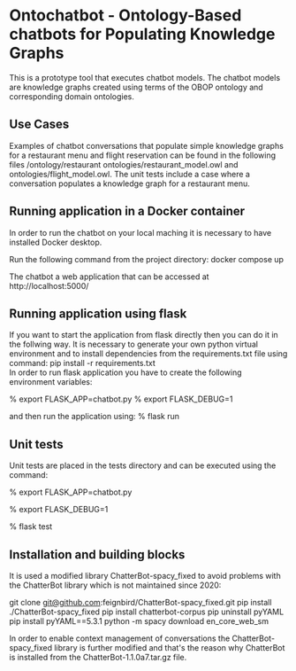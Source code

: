 # Ontochatbot - Ontology-Based chatbots for Populating Knowledge Graphs

This is a prototype tool that executes chatbot models. The chatbot models are knowledge graphs created using terms of the OBOP ontology and corresponding domain ontologies. 

## Use Cases
Examples of chatbot conversations that populate simple knowledge graphs for a restaurant menu and flight reservation can be found in the following files /ontology/restaurant ontologies/restaurant_model.owl and ontologies/flight_model.owl. The unit tests include a case where a conversation populates a knowledge graph for a restaurant menu.

## Running application in a Docker container 
In order to run the chatbot on your local maching it is necessary to have installed Docker desktop.

Run the following command from the project directory:
docker compose up

The chatbot a web application that can be accessed at 
http://localhost:5000/



## Running application using flask
If you want to start the application from flask directly then you can do it in the follwing way.
It is necessary to generate your own python virtual environment and to install dependencies from the requirements.txt file using command: 
pip install -r requirements.txt  
In order to run flask application you have to create the following environment variables:  

% export FLASK_APP=chatbot.py
% export FLASK_DEBUG=1 

and then run the application using:
% flask run


## Unit tests 

Unit tests are placed in the tests directory and can be executed using the command:

% export FLASK_APP=chatbot.py

% export FLASK_DEBUG=1 

%  flask test 


## Installation and building blocks
It is used a modified library ChatterBot-spacy_fixed to avoid problems with the ChatterBot library which is not maintained since 2020:

git clone git@github.com:feignbird/ChatterBot-spacy_fixed.git
pip install ./ChatterBot-spacy_fixed
pip install chatterbot-corpus
pip uninstall pyYAML
pip install pyYAML==5.3.1
python -m spacy download en_core_web_sm

In order to enable context management of conversations the ChatterBot-spacy_fixed library is further modified and that's the reason why ChatterBot is installed from the ChatterBot-1.1.0a7.tar.gz file.
